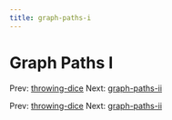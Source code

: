 ```yaml
---
title: graph-paths-i
---
```




# Graph Paths I

Prev: [throwing-dice](throwing-dice.md) Next:
[graph-paths-ii](graph-paths-ii.md)

Prev: [throwing-dice](throwing-dice.md) Next:
[graph-paths-ii](graph-paths-ii.md)
